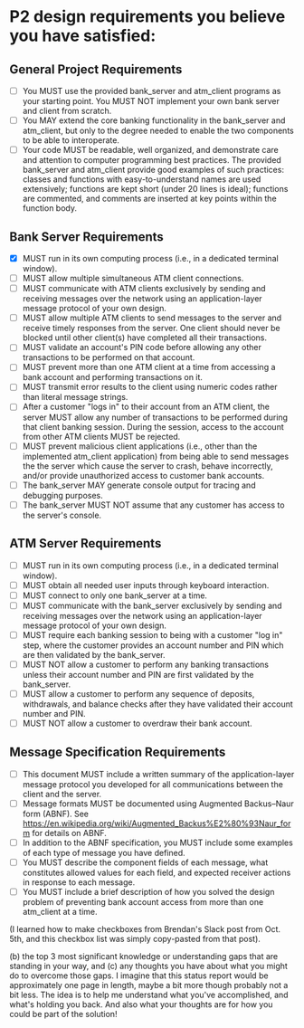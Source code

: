 # P2 design requirements you believe you have satisfied:
## General Project Requirements

- [ ] You MUST use the provided bank_server and atm_client programs as your starting point. You MUST NOT implement your own bank server and client from scratch.
- [ ] You MAY extend the core banking functionality in the bank_server and atm_client, but only to the degree needed to enable the two components to be able to interoperate.
- [ ] Your code MUST be readable, well organized, and demonstrate care and attention to computer programming best practices. The provided bank_server and atm_client provide good examples of such practices: classes and functions with easy-to-understand names are used extensively; functions are kept short (under 20 lines is ideal); functions are commented, and comments are inserted at key points within the function body.

## Bank Server Requirements 

- [x] MUST run in its own computing process (i.e., in a dedicated terminal window).
- [ ] MUST allow multiple simultaneous ATM client connections.
- [ ] MUST communicate with ATM clients exclusively by sending and receiving messages over the network using an application-layer message protocol of your own design.
- [ ] MUST allow multiple ATM clients to send messages to the server and receive timely responses from the server. One client should never be blocked until other client(s) have completed all their transactions.
- [ ] MUST validate an account's PIN code before allowing any other transactions to be performed on that account.
- [ ] MUST prevent more than one ATM client at a time from accessing a bank account and performing transactions on it.
- [ ] MUST transmit error results to the client using numeric codes rather than literal message strings.
- [ ] After a customer "logs in" to their account from an ATM client, the server MUST allow any number of transactions to be performed during that client banking session. During the session, access to the account from other ATM clients MUST be rejected.
- [ ] MUST prevent malicious client applications (i.e., other than the implemented atm_client application) from being able to send messages the the server which cause the server to crash, behave incorrectly, and/or provide unauthorized access to customer bank accounts.
- [ ] The bank_server MAY generate console output for tracing and debugging purposes.
- [ ] The bank_server MUST NOT assume that any customer has access to the server's console.

## ATM Server Requirements

- [ ] MUST run in its own computing process (i.e., in a dedicated terminal window).
- [ ] MUST obtain all needed user inputs through keyboard interaction.
- [ ] MUST connect to only one bank_server at a time.
- [ ] MUST communicate with the bank_server exclusively by sending and receiving messages over the network using an application-layer message protocol of your own design.
- [ ] MUST require each banking session to being with a customer "log in" step, where the customer provides an account number and PIN which are then validated by the bank_server.
- [ ] MUST NOT allow a customer to perform any banking transactions unless their account number and PIN are first validated by the bank_server.
- [ ] MUST allow a customer to perform any sequence of deposits, withdrawals, and balance checks after they have validated their account number and PIN.
- [ ] MUST NOT allow a customer to overdraw their bank account.

## Message Specification Requirements

- [ ] This document MUST include a written summary of the application-layer message protocol you developed for all communications between the client and the server.
- [ ] Message formats MUST be documented using Augmented Backus–Naur form (ABNF). See <https://en.wikipedia.org/wiki/Augmented_Backus%E2%80%93Naur_form> for details on ABNF.
- [ ] In addition to the ABNF specification, you MUST include some examples of each type of message you have defined.
- [ ] You MUST describe the component fields of each message, what constitutes allowed values for each field, and expected receiver actions in response to each message.
- [ ] You MUST include a brief description of how you solved the design problem of preventing bank account access from more than one atm_client at a time.

(I learned how to make checkboxes from Brendan's Slack post from Oct. 5th, and this checkbox list was simply copy-pasted from that post).

(b) the top 3 most significant knowledge or understanding gaps that are standing in your way, and (c) any thoughts you have about what you might do to overcome those gaps. I imagine that this status report would be approximately one page in length, maybe a bit more though probably not a bit less. The idea is to help me understand what you've accomplished, and what's holding you back. And also what your thoughts are for how you could be part of the solution!
